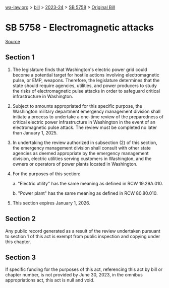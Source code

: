 [wa-law.org](/) > [bill](/bill/) > [2023-24](/bill/2023-24/) > [SB 5758](/bill/2023-24/sb/5758/) > [Original Bill](/bill/2023-24/sb/5758/1/)

# SB 5758 - Electromagnetic attacks

[Source](http://lawfilesext.leg.wa.gov/biennium/2023-24/Pdf/Bills/Senate%20Bills/5758.pdf)

## Section 1
1. The legislature finds that Washington's electric power grid could become a potential target for hostile actions involving electromagnetic pulse, or EMP, weapons. Therefore, the legislature determines that the state should require agencies, utilities, and power producers to study the risks of electromagnetic pulse attacks in order to safeguard critical infrastructure in Washington.

2. Subject to amounts appropriated for this specific purpose, the Washington military department emergency management division shall initiate a process to undertake a one-time review of the preparedness of critical electric power infrastructure in Washington in the event of an electromagnetic pulse attack. The review must be completed no later than January 1, 2025.

3. In undertaking the review authorized in subsection (2) of this section, the emergency management division shall consult with other state agencies as deemed appropriate by the emergency management division, electric utilities serving customers in Washington, and the owners or operators of power plants located in Washington.

4. For the purposes of this section:

    a. "Electric utility" has the same meaning as defined in RCW 19.29A.010.

    b. "Power plant" has the same meaning as defined in RCW 80.80.010.

5. This section expires January 1, 2026.

## Section 2
Any public record generated as a result of the review undertaken pursuant to section 1 of this act is exempt from public inspection and copying under this chapter.

## Section 3
If specific funding for the purposes of this act, referencing this act by bill or chapter number, is not provided by June 30, 2023, in the omnibus appropriations act, this act is null and void.
